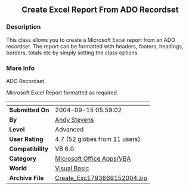 ﻿<div align="center">

## Create Excel Report From ADO Recordset


</div>

### Description

This class allows you to create a Microsoft Excel report from an ADO recordset. The report can be formatted with headers, footers, headings, borders, totals etc by simply setting the class options.
 
### More Info
 
ADO Recordset

Microsoft Excel Report formatted as required.


<span>             |<span>
---                |---
**Submitted On**   |2004-09-15 05:59:02
**By**             |[Andy Stevens](https://github.com/Planet-Source-Code/PSCIndex/blob/master/ByAuthor/andy-stevens.md)
**Level**          |Advanced
**User Rating**    |4.7 (52 globes from 11 users)
**Compatibility**  |VB 6\.0
**Category**       |[Microsoft Office Apps/VBA](https://github.com/Planet-Source-Code/PSCIndex/blob/master/ByCategory/microsoft-office-apps-vba__1-42.md)
**World**          |[Visual Basic](https://github.com/Planet-Source-Code/PSCIndex/blob/master/ByWorld/visual-basic.md)
**Archive File**   |[Create\_Exc1793869152004\.zip](https://github.com/Planet-Source-Code/andy-stevens-create-excel-report-from-ado-recordset__1-56192/archive/master.zip)








